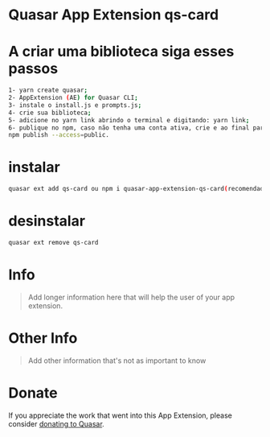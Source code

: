 Quasar App Extension qs-card
===

# A criar uma biblioteca siga esses passos
```bash
1- yarn create quasar;
2- AppExtension (AE) for Quasar CLI;
3- instale o install.js e prompts.js;
4- crie sua biblioteca;
5- adicione no yarn link abrindo o terminal e digitando: yarn link;
6- publique no npm, caso não tenha uma conta ativa, crie e ao final para publicar de esse comando: 
npm publish --access=public.

```

# instalar
```bash
quasar ext add qs-card ou npm i quasar-app-extension-qs-card(recomendado)
```

# desinstalar
```bash
quasar ext remove qs-card
```

# Info
> Add longer information here that will help the user of your app extension.

# Other Info
> Add other information that's not as important to know

# Donate
If you appreciate the work that went into this App Extension, please consider [donating to Quasar](https://donate.quasar.dev).
